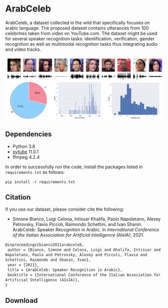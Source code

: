 # ArabCeleb

ArabCeleb, a dataset collected in the wild that specifically focuses on arabic language. The proposed dataset contains utterances from 100 celebrities taken from video on YouTube.com. The dataset might be used for several speaker recognition tasks: identification, verification, gender recognition as well as multimodal recognition tasks thus integrating audio and video tracks.

![](https://github.com/CeLuigi/ArabCeleb/blob/main/assets/teaser.png)

## Dependencies
* Python 3.8
* [pytube](https://pytube.io/en/latest/) 11.0.1
* ffmpeg 4.2.4

In order to successfully run the code, install the packages listed in `requirements.txt` as follows:
```
pip install -r requirements.txt
```

## Citation
If you use our dataset, please consider cite the following:
* Simone Bianco, Luigi Celona, Intissar Khalifa, Paolo Napoletano, Alexey Petrovsky, Flavio Piccoli, Raimondo Schettini, and Ivan Shanin. ArabCeleb: Speaker Recognition in Arabic. In _International Conference of the Italian Association for Artificial Intelligence (AIxIA)_, 2021.
```
@inproceedings{bianco2021arabceleb,
 author = {Bianco, Simone and Celona, Luigi and Khalifa, Intissar and Napoletano, Paolo and Petrovsky, Alexey and Piccoli, Flavio and Schettini, Raimondo and Shanin, Ivan},
 year = {2021},
 title = {ArabCeleb: Speaker Recognition in Arabic},
 booktitle = {International Conference of the Italian Association for Artificial Intelligence (AIxIA)},
}
```

## Download


